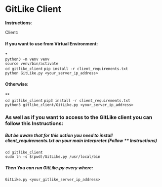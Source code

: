 # GitLike Client

**Instructions**:

Client:<br>
#### If you want to use from Virtual Environment:<br>
*<br>
`python3 -m venv venv`<br>
`source venv/bin/activate`<br>
`cd gitlike_client`
`pip install -r client_requirements.txt`<br>
`python GitLike.py <your_server_ip_address>`<br>

#### Otherwise:<br>
**<br>
`cd gitlike_client`
`pip3 install -r client_requirements.txt`<br>
`python3 gitlike_client/GitLike.py <your_server_ip_address>`<br>

### As well as if you want to access to the GitLike client you can follow this Instructions: <br>
##### But be aware that for this action you need to install client_requirements.txt on your main interpreter.(Follow ** Instructions)
`cd gitlike_client`<br>
`sudo ln -s $(pwd)/GitLike.py /usr/local/bin`<br>
##### Then You can run GitLike.py every where:
`GitLike.py <your_gitlike_server_ip_address>`
